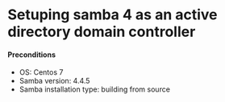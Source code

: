 Setuping samba 4 as an active directory domain controller
====


#### Preconditions
* OS: Centos 7
* Samba version: 4.4.5
* Samba installation type: building from source
